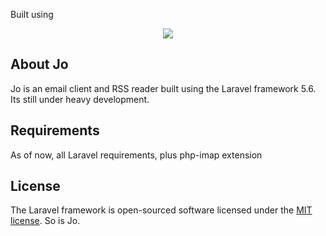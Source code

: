 Built using
<p align="center"><img src="https://laravel.com/assets/img/components/logo-laravel.svg"></p>



## About Jo

Jo is an email client and RSS reader built using the Laravel framework 5.6. Its still under heavy development.

## Requirements

As of now, all Laravel requirements, plus php-imap extension

## License

The Laravel framework is open-sourced software licensed under the [MIT license](https://opensource.org/licenses/MIT).
So is Jo.
